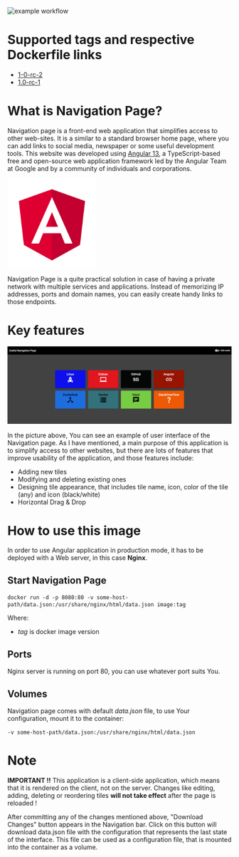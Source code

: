 ![example workflow](https://github.com/dalmatialab/navigation_page/actions/workflows/main.yml/badge.svg)

# Supported tags and respective Dockerfile links
- [1-0-rc-2](https://github.com/dalmatialab/navigation_page/blob/07ea2874c1ca5a211b9ceb4af30342d57663f938/Dockerfile)
- [1.0-rc-1](https://github.com/dalmatialab/navigation_page/blob/07ea2874c1ca5a211b9ceb4af30342d57663f938/Dockerfile)

# What is Navigation Page?
Navigation page is a front-end web application that simplifies access to other web-sites. It is a similar to a standard browser home page, where you can add links to social media, newspaper or some useful development tools. This website was developed using [Angular 13](https://angular.io/),  a TypeScript-based free and open-source web application framework led by the Angular Team at Google and by a community of individuals and corporations.

<img src="https://github.com/dalmatialab/navigation_page/blob/cd950f7a3836cf829841949080c0a8e2edecf58b/logo.png" width="200" height="200">

Navigation Page is a quite practical solution in case of having a private network with multiple services and applications. Instead of memorizing IP addresses, ports and domain names, you can easily create handy links to those endpoints.
# Key features 
<img src="https://github.com/dalmatialab/navigation_page/blob/cd950f7a3836cf829841949080c0a8e2edecf58b/homepage.png">

In the picture above, You can see an example of user interface of the Navigation page. As I have mentioned, a main purpose of this application is to simplify access to other websites, but there are lots of features that improve usability of the application, and those features include:
 - Adding new tiles
 - Modifying and deleting existing ones
 - Designing tile appearance, that includes tile name, icon, color of the tile (any) and icon (black/white) 
 - Horizontal Drag & Drop
 # How to use this image
 In order to use Angular application in production mode, it has to be deployed with a Web server, in this case **Nginx**. 
 ## Start Navigation Page
 ```
docker run -d -p 8080:80 -v some-host-path/data.json:/usr/share/nginx/html/data.json image:tag
```
Where:
 - *tag* is docker image version
## Ports
Nginx server is running on port 80, you can use whatever port suits You.

## Volumes
Navigation page comes with default *data.json* file, to use Your configuration, mount it to the container:
 ```
-v some-host-path/data.json:/usr/share/nginx/html/data.json
```

# Note
**IMPORTANT !!**
This application is a client-side application, which means that it is rendered on the client, not on the server. Changes like editing, adding, deleting or reordering tiles **will not take effect** after the page is reloaded !

After committing any of the changes mentioned above, "Download Changes" button appears in the Navigation bar. Click on this button will download data.json file with the configuration that represents the last state of the interface. This file can be used as a configuration file, that is mounted into the container as a volume.

